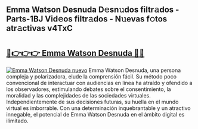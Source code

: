 ## Emma Watson Desnuda D𝚎sn𝚞dos filtr𝚊dos - Parts-1BJ Vid𝚎os filtr𝚊dos - N𝚞evas f𝚘tos atr𝚊ctivas v4TxC

# <h2><a href="http://mb7zft.tromn.icu/?c=Emma+Watson+Desnuda">🔗👉👉👉 Emma Watson Desnuda 🔗🔗</a></h2>

[![Emma Watson Desnuda nuevo](https://i.imgur.com/pEAQMta.gif)](http://mb7zft.tromn.icu/?c=Emma+Watson+Desnuda)
Emma Watson Desnuda, una persona compleja y polarizadora, elude la comprensión fácil. Su método poco convencional de interactuar con audiencias en línea ha atraído y ofendido a los observadores, estimulando debates sobre el consentimiento, la moralidad y las complejidades de las sociedades virtuales. Independientemente de sus decisiones futuras, su huella en el mundo virtual es imborrable. Con una determinación inquebrantable y un atractivo innegable, el potencial de Emma Watson Desnuda en el ámbito digital es ilimitado.
